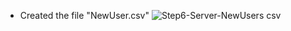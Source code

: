 - Created the file "NewUser.csv"
![Step6-Server-NewUsers csv](https://github.com/user-attachments/assets/6c1654d4-a0ba-48cc-835a-904a37c75061)
